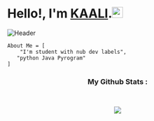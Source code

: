 # Hello!, I'm <a href="https://www.techdro.id/">KAALI</a>.<img src="https://media.giphy.com/media/hvRJCLFzcasrR4ia7z/giphy.gif" width="25px">

![Header](https://telegra.ph/file/1d3732b1bb44986402614.jpg)

```
About Me = [
    "I'm student with nub dev labels",
   "python Java Pyrogram"
]
```

<h3 align="center"><b>My Github Stats :</b></h3><br>
<p align="center"><a href="https://github.com/ShaDowCluB"><img src="https://github-readme-stats.vercel.app/api?username=ShaDowCluB&show_icons=true&theme=radical"></a></p>
<p align="center"><a href="https://github.com/ShaDowCluB"><img src="ht





